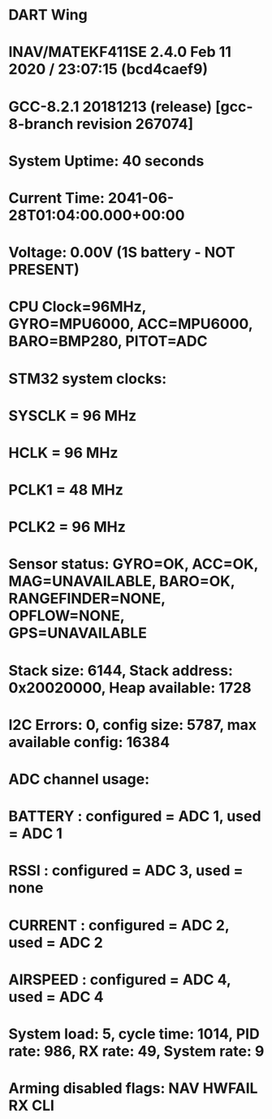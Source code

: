 # DART Wing 
# INAV/MATEKF411SE 2.4.0 Feb 11 2020 / 23:07:15 (bcd4caef9)
# GCC-8.2.1 20181213 (release) [gcc-8-branch revision 267074]
# System Uptime: 40 seconds
# Current Time: 2041-06-28T01:04:00.000+00:00
# Voltage: 0.00V (1S battery - NOT PRESENT)
# CPU Clock=96MHz, GYRO=MPU6000, ACC=MPU6000, BARO=BMP280, PITOT=ADC
# STM32 system clocks:
#   SYSCLK = 96 MHz
#   HCLK   = 96 MHz
#   PCLK1  = 48 MHz
#   PCLK2  = 96 MHz
# Sensor status: GYRO=OK, ACC=OK, MAG=UNAVAILABLE, BARO=OK, RANGEFINDER=NONE, OPFLOW=NONE, GPS=UNAVAILABLE
# Stack size: 6144, Stack address: 0x20020000, Heap available: 1728
# I2C Errors: 0, config size: 5787, max available config: 16384
# ADC channel usage:
#    BATTERY : configured = ADC 1, used = ADC 1
#       RSSI : configured = ADC 3, used = none
#    CURRENT : configured = ADC 2, used = ADC 2
#   AIRSPEED : configured = ADC 4, used = ADC 4
# System load: 5, cycle time: 1014, PID rate: 986, RX rate: 49, System rate: 9
# Arming disabled flags: NAV HWFAIL RX CLI
